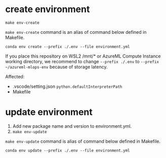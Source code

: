 # create environment

```
make env-create
```

```make env-create``` command is an alias of command below defined in Makefile.

```
conda env create --prefix ./.env --file environment.yml
```

If you place this repository on WSL2 /mnt/* or AzureML Compute Instance working directory, we recommend to change ```--prefix ./.env``` to ```--prefix ~/azureml-mlops-env``` because of storage latency.

Affected:
- .vscode/setting.json ```python.defaultInterpreterPath```
- Makefile

# update environment

1. Add new package name and version to environment.yml.
1. ```make env-update```

```make env-update``` command is alias of command below defined in Makefile.

```conda env update --prefix ./.env --file environment.yml```